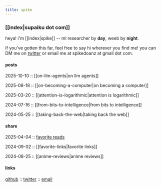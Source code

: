 ```yaml
---
title: spike
---
```


### [[index|supaiku dot com]]

heya! i'm [[index|spike]] -- ml researcher by
<b onclick="document.getElementById('darkmode-toggle').click();">day</b>, 
weeb by
<b onclick="document.getElementById('darkmode-toggle').click();">night</b>.

if you've gotten this far, feel free to say hi wherever you find me! you can DM me on [twitter](https://twitter.com/spikedoanz) or email me at spikedoanz at gmail dot com. 


#### posts 

2025-10-10 :: [[on-llm-agents|on llm agents]]

2025-08-18 :: [[on-becoming-a-computer|on becoming a computer]]

2025-03-20 :: [[attention-is-logarithmic|attention is logarithmic]]

2024-07-16 :: [[from-bits-to-intelligence|from bits to intelligence]]

2024-05-25 :: [[taking-back-the-web|taking back the web]]

#### share 


2025-04-04 :: [favorite reads](https://docs.google.com/spreadsheets/d/e/2PACX-1vRKIMRHaKi5Q4JbPcqyf0Wp2u0i3t_VUkQCnw5e20-klHWlz2ROb40jyV1Zjyw9IpmzuTsVUv-T4Ixn/pubhtml)

2024-09-02 :: [[favorite-links|favorite links]]

2024-08-25 :: [[anime-reviews|anime reviews]]


#### links

[github](https://github.com/spikedoanz) :: 
[twitter](https://twitter.com/spikedoanz) :: 
[email](mailto:spikedoanz@gmail.com)


<!-- :: [[about]] :: -->
<!-- [anonymous feedback](https://docs.google.com/forms/d/e/1FAIpQLSf-6VD0DNGgLSeFmMInbvmZrmVspTCItEESMpeQaqgop4HfBg/viewform?usp=sf_link) -->
